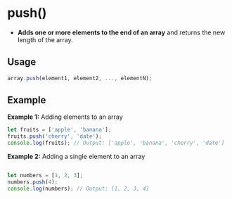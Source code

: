# push()

- **Adds one or more elements to the end of an array** and returns the new length of the array.

## Usage

```jsx
array.push(element1, element2, ..., elementN);
```

## Example

**Example 1:** Adding elements to an array

```jsx
let fruits = ['apple', 'banana'];
fruits.push('cherry', 'date');
console.log(fruits); // Output: ['apple', 'banana', 'cherry', 'date']
```

**Example 2:** Adding a single element to an array

```jsx

let numbers = [1, 2, 3];
numbers.push(4);
console.log(numbers); // Output: [1, 2, 3, 4]
```